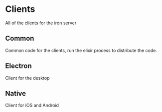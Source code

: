 # Clients
All of the clients for the iron server

## Common
Common code for the clients, run the elixir process to distribute the code.

## Electron
Client for the desktop

## Native
Client for iOS and Android
